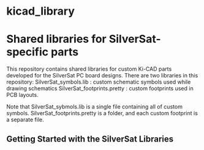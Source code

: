 # kicad_library

# Shared libraries for SilverSat-specific parts

This repository contains shared libraries for custom Ki-CAD parts developed for the SilverSat PC board designs. There are two libraries in this repository:
  SilverSat_symbols.lib :  custom schematic symbols used while drawing schematics
  SilverSat_footprints.pretty : custom footprints used in PCB layouts.
  
  Note that SilverSat_sybmols.lib is a single file containing all of custom symbols.  SilverSat_footprints.pretty is a folder, and each custom footprint is a separate file.
  
  ## Getting Started with the SilverSat Libraries
  
